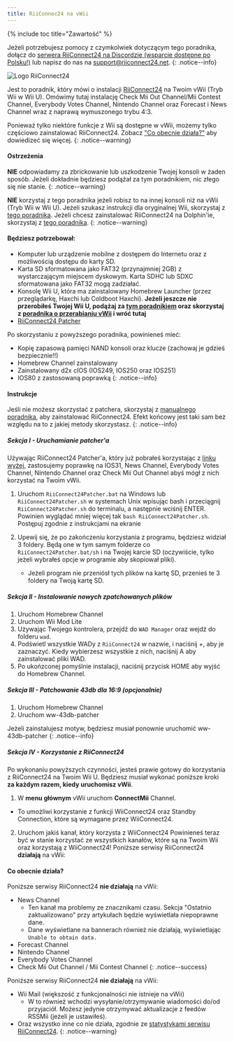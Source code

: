 ```yaml
---
title: RiiConnec24 na vWii
---
```


{% include toc title="Zawartość" %}

Jeżeli potrzebujesz pomocy z czymkolwiek dotyczącym tego poradnika, dołącz do [serwera RiiConnect24 na Discordzie (wsparcie dostępne po Polsku!)](https://discord.gg/rc24) lub napisz do nas na [support@riiconnect24.net](mailto:support@riiconnect24.net).
{: .notice--info}

![Logo RiiConnect24](/images/WiiRC24Logo.jpg)

Jest to poradnik, który mówi o instalacji [RiiConnect24](https://rc24.xyz) na Twoim vWii (Tryb Wii w Wii U). Omówimy tutaj instalację Check Mii Out Channel/Mii Contest Channel, Everybody Votes Channel, Nintendo Channel oraz Forecast i News Channel wraz z naprawą wymuszonego trybu 4:3.

Ponieważ tylko niektóre funkcje z Wii są dostępne w vWii, możemy tylko częściowo zainstalować RiiConnect24. Zobacz ["Co obecnie działa?"](#whats-currently-working) aby dowiedizeć się więcej.
{: .notice--warning}

#### Ostrzeżenia

**NIE** odpowiadamy za zbrickowanie lub uszkodzenie Twojej konsoli w żaden sposób. Jeżeli dokładnie będziesz podążał za tym poradnikiem, nic złego się nie stanie.
{: .notice--warning}

**NIE** korzystaj z tego poradnika jeżeli robisz to na innej konsoli niż na vWii (Tryb Wii w Wii U). Jeżeli szukasz instrukcji dla oryginalnej Wii, skorzystaj z [tego poradnika](riiconnect24). Jeżeli chcesz zainstalować RiiConnect24 na Dolphin'ie, skorzystaj z [tego poradnika](/riiconnect24-dolphin).
{: .notice--warning}

#### Będziesz potrzebował:

* Komputer lub urządzenie mobilne z dostępem do Internetu oraz z możliwością dostępu do karty SD.
* Karta SD sformatowana jako FAT32 (przynajmniej 2GB) z wystarczającym miejscem dyskowym. Karta SDHC lub SDXC sformatowana jako FAT32 mogą zadziałać.
* Konsolę Wii U, która ma zainstalowany Homebrew Launcher (przez przeglądarkę, Haxchi lub Coldboot Haxchi). **Jeżeli jeszcze nie przerobiłeś Twojej Wii U, podążaj za [tym poradnikiem](https://wiiuguide.xyz) oraz skorzystaj z [poradnika o przerabianiu vWii](https://wiiuguide.xyz/#/vwii-modding) i wróć tutaj**
* [RiiConnect24 Patcher](https://github.com/RiiConnect24/RiiConnect24-Patcher/releases)

Po skorzystaniu z powyższego poradnika, powinieneś mieć:
* Kopię zapasową pamięci NAND konsoli oraz klucze (zachowaj je gdzieś bezpiecznie!!)
* Homebrew Channel zainstalowany
* Zainstalowany d2x cIOS (IOS249, IOS250 oraz IOS251)
* IOS80 z zastosowaną poprawką
{: .notice--info}

#### Instrukcje

Jeśli nie możesz skorzystać z patchera, skorzystaj z [manualnego poradnika](https://pad.snopyta.org/s/rJ2N0B1XU), aby zainstalować RiiConnect24. Efekt końcowy jest taki sam bez względu na to z jakiej metody skorzystasz.
{: .notice--info}

##### Sekcja I - Uruchamianie patcher'a

Używając RiiConnect24 Patcher'a, który już pobrałeś korzystając z [linku wyżej](#what-you-need), zastosujemy poprawkę na IOS31, News Channel, Everybody Votes Channel, Nintendo Channel oraz Check Mii Out Channel abyś mógł z nich korzystać na Twoim vWii.

1. Uruchom `RiiConnect24Patcher.bat` na Windows lub `RiiConnect24Patcher.sh` w systemach Unix wpisując bash i przeciągnij `RiiConnect24Patcher.sh` do terminalu, a następnie wciśnij ENTER. Powinien wyglądać mniej więcej tak `bash RiiConnect24Patcher.sh`. Postępuj zgodnie z instrukcjami na ekranie

2. Upewij się, że po zakończeniu korzystania z programu, będziesz widział 3 foldery. Będą one w tym samym folderze co `RiiConnect24Patcher.bat/sh` i na Twojej karcie SD (oczywiście, tylko jeżeli wybrałeś opcje w programie aby skopiował pliki).
   - Jeżeli program nie przeniósł tych plików na kartę SD, przenieś te 3 foldery na Twoją kartę SD.

##### Sekcja II - Instalowanie nowych zpatchowanych plików

1. Uruchom Homebrew Channel
2. Uruchom Wii Mod Lite
3. Używając Twojego kontrolera, przejdź do `WAD Manager` oraz wejdź do folderu `wad`.
4. Podświetl wszystkie WADy z `RiiConnect24` w nazwie, i naciśnij +, aby je zaznaczyć. Kiedy wybierzesz wszystkie z nich, naciśnij A aby zainstalować pliki WAD.
5. Po ukońzconej pomyślnie instalacji, naciśnij przycisk HOME aby wyjść do Homebrew Channel.

##### Sekcja III - Patchowanie 43db dla 16:9 (opcjonalnie)

1. Uruchom Homebrew Channel
2. Uruchom ww-43db-patcher

Jeżeli zainstalujesz motyw, będziesz musiał ponownie uruchomić ww-43db-patcher
{: .notice--info}

##### Sekcja IV - Korzystanie z RiiConnect24

Po wykonaniu powyższych czynności, jesteś prawie gotowy do korzystania z RiiConnect24 na Twoim Wii U. Będziesz musiał wykonać poniższe kroki **za każdym razem, kiedy uruchomisz vWii**.

1. W **menu głównym** vWii uruchom **ConnectMii** Channel.
* To umożliwi korzystanie z funkcji WiiConnect24 oraz Standby Connection, które są wymagane przez WiiConnect24.
2. Uruchom jakiś kanał, który korzysta z WiiConnect24 Powinieneś teraz być w stanie korzystać ze wszystkich kanałów, które są na Twoim Wii oraz korzystają z WiiConnect24!
Poniższe serwisy RiiConnect24 **działają** na vWii:

#### Co obecnie działa?
Poniższe serwisy RiiConnect24 **nie działają** na vWii:
* News Channel
    * Ten kanał ma problemy ze znacznikami czasu. Sekcja "Ostatnio zaktualizowano" przy artykułach będzie wyświetlała niepoprawne dane.
    * Dane wyświetlane na bannerach również nie działają, wyświetlając `Unable to obtain data.`
* Forecast Channel
* Nintendo Channel
* Everybody Votes Channel
* Check Mii Out Channel / Mii Contest Channel
{: .notice--success}

Poniższe serwisy RiiConnect24 **nie działają** na vWii:
* Wii Mail (większość z funkcjonalności nie istnieje na vWii)
    * W to również wchodzi wysyłanie/otrzymywanie wiadomości do/od przyjaciół. Możesz jedynie otrzymywać aktualizacje z feedów RSSMii (jeżeli je ustawiłeś).
* Oraz wszystko inne co nie działa, zgodnie ze [statystykami serwisu RiiConnect24](https://rc24.xyz/stats/index.html).
{: .notice--warning}
